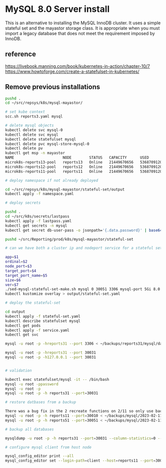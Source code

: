 # MySQL 8.0 Server install

This is an alternative to installing the MySQL InnoDB cluster. It uses a simple stateful set and the mayastor storage class. It is appropriate when you must import a legacy database that does not meet the requirement imposed by InnoDB.

## reference

<https://livebook.manning.com/book/kubernetes-in-action/chapter-10/7>
<https://www.howtoforge.com/create-a-statefulset-in-kubernetes/>

## Remove previous installations

```bash
pushd .
cd ~/src/repsys/k8s/mysql-mayastor/

# set kube context
scc.sh reports3.yaml mysql

# delete mysql objects
kubectl delete svc mysql-0
kubectl delete svc mysql
kubectl delete statefulset mysql
kubectl delete pvc mysql-store-mysql-0
kubectl delete pv
kubectl get msp -n mayastor
NAME                      NODE        STATUS   CAPACITY      USED         AVAILABLE
microk8s-reports13-pool   reports13   Online   21449670656   5368709120   16080961536
microk8s-reports12-pool   reports12   Online   21449670656   5368709120   16080961536
microk8s-reports11-pool   reports11   Online   21449670656   5368709120   16080961536

# deploy namespace if not already deployed

cd ~/src/repsys/k8s/mysql-mayastor/stateful-set/output
kubectl apply -f namespace.yaml

# deploy secrets

pushd .
cd ~/src/k8s/secrets/lastpass
kubectl apply -f lastpass.yaml
kubectl get secrets -n mysql
kubectl get secret db-user-pass -o jsonpath='{.data.password}' | base64 --decode

pushd ~/src/Reporting/prod/k8s/mysql-mayastor/stateful-set

# can we have both a cluster ip and nodeport service for a stateful set

app=$1
ordinal=$2
node_port=$3
target_port=$4
target_port_name=$5
size=$6
ver=$7
./sed-mysql-stateful-set-make.sh mysql 0 30051 3306 mysql-port 5Gi 8.0
kubectl kustomize overlay > output/stateful-set.yaml

# deploy the stateful-set

cd output
kubectl apply -f stateful-set.yaml
kubectl describe statefulset mysql
kubectl get pods
kubectl apply -f service.yaml
kubectl get svc

mysql -u root -p -hreports31 --port 3306 < ~/backups/reports31/mysql/database/ETL2023-10-19-18:14:46.sql.bak

mysql -u root -p -hreports31 --port 30031
mysql -u root -p -h127.0.0.1 --port 30031


# validation

kubectl exec statefulset/mysql -it -- /bin/bash
mysql -u root -ppassword
mysql -u root -p
mysql -u root -p -h reports31 --port=30031

# restore datbases from a backup

There was a bug fix in the 2 recreate functions on 2/11 so only use backups created after this date
mysql -u root -p -h reports11 --port=30010 < ~/backups/mysql/2023-02-11-18:08:21.sql.bak
mysql -u root -p -h reports51 --port=30051 < ~/backups/mysql/2023-02-11-18:08:21.sql.bak

# backup all databases

mysqldump -u root -p -h reports31 --port=30031 --column-statistics=0 --add-drop-table --routines --all-databases > ~/backups/mysql/$(/bin/date +\%Y-\%m-\%d-\%R:\%S).sql.bak

# configure mysql client from host node

mysql_config_editor print --all
mysql_config_editor set --login-path=client --host=reports11 --port=30011 --user=root --password
